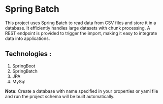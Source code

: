 # Spring Batch
This project uses Spring Batch to read data from CSV files and store it in a database. It efficiently handles large datasets with chunk processing. A REST endpoint is provided to trigger the import, making it easy to integrate data into applications.  
## Technologies :  
  1. SpringBoot  
  2. SpringBatch  
  3. JPA  
  4. MySql  
  
**Note:** Create a database with name specified in your properties or yaml file and run the project schema will be built automatically.

